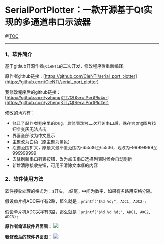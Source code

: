 
# SerialPortPlotter：一款开源基于Qt实现的多通道串口示波器

@[TOC](目录)

---

### 1、软件简介

基于github开源作者`@CieNTi`的二次开发，修改程序后重新编译。

原作者github链接：[https://github.com/CieNTi/serial_port_plotter](https://github.com/CieNTi/serial_port_plotter)

我修改程序后的github链接：[https://github.com/yzhengBTT/QtSerialPortPlotter](https://github.com/yzhengBTT/QtSerialPortPlotter)


修改的地方有：
- 修正了原作者程序里的bug，具体表现为二次开关串口后，保存为png图片按钮会变灰无法点击
- 界面全部改为中文显示
- 主题改为白色（原主题为黑色）
- 绘图范围扩大，原最大最小值范围为-65536至65536，现改为-99999999至999999999
- 去除刷新串口列表按钮，改为点击串口选择列表时候会自动刷新
- 新增清除接收按钮，可用于清除文本框的内容


### 2、软件使用方法

软件接收处理的格式为：`$`开头，`;`结尾，中间为数字，如果有多路用空格分隔。

假设单片机ADC采样有2路，那么就是：`printf("$%d %d;", ADC1, ADC2);`

假设单片机ADC采样有3路，那么就是：`printf("$%d %d %d;", ADC1, ADC2, ADC3);`

**原作者编译软件界面图：**
![](https://img-blog.csdnimg.cn/149ae3b9195c44f98cdb26e00fafd783.png?x-oss-process=image/watermark,type_d3F5LXplbmhlaQ,shadow_50,text_Q1NETiBA6ZuN5q2j5LiN56eD5aS0,size_20,color_FFFFFF,t_70,g_se,x_16)

**我修改后的软件界面图：**
![](https://img-blog.csdnimg.cn/eb769660ae6449faaf322fbdb24bdbe1.png?x-oss-process=image/watermark,type_d3F5LXplbmhlaQ,shadow_50,text_Q1NETiBA6ZuN5q2j5LiN56eD5aS0,size_20,color_FFFFFF,t_70,g_se,x_16)

